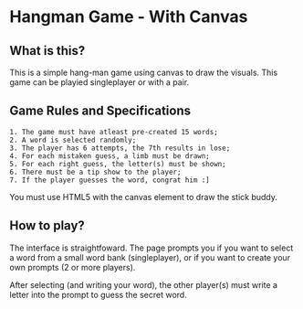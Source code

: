 # Hangman Game - With Canvas

## What is this?

This is a simple hang-man game using canvas to draw the visuals. This game can be playied singleplayer or with a pair.

## Game Rules and Specifications
    1. The game must have atleast pre-created 15 words;
    2. A word is selected randomly;
    3. The player has 6 attempts, the 7th results in lose;
    4. For each mistaken guess, a limb must be drawn;
    5. For each right guess, the letter(s) must be shown;
    6. There must be a tip show to the player;
    7. If the player guesses the word, congrat him :]

You must use HTML5 with the canvas element to draw the stick buddy.

## How to play?

The interface is straightfoward. The page prompts you if you want to select a word from a small word bank (singleplayer), or if you want to create your own prompts (2 or more players).

After selecting (and writing your word), the other player(s) must write a letter into the prompt to guess the secret word.

